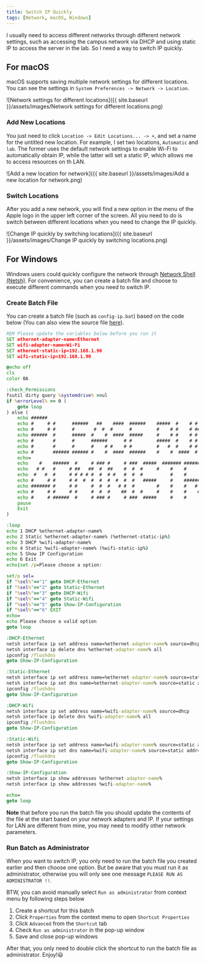 ```yaml
---
title: Switch IP Quickly
tags: [Network, macOS, Windows]
---
```


I usually need to access different networks through different network settings, such as accessing the campus network via DHCP and using static IP to access the server in the lab. So I need a way to switch IP quickly.

## For macOS

macOS supports saving multiple network settings for different locations. You can see the settings in `System Preferences -> Network -> Location`.

![Network settings for different locations]({{ site.baseurl }}/assets/images/Network settings for different locations.png)

### Add New Locations

You just need to click `Location -> Edit Locations... -> +`, and set a name for the untitled new location. For example, I set two locations, `Automatic` and `lab`. The former uses the default network settings to enable Wi-Fi to automatically obtain IP, while the latter will set a static IP, which allows me to access resources on th LAN.

![Add a new location for network]({{ site.baseurl }}/assets/images/Add a new location for network.png)

### Switch Locations

After you add a new network, you will find a new option in the menu of the Apple logo in the upper left corner of the screen. All you need to do is switch between different locations when you need to change the IP quickly.

![Change IP quickly by switching locations]({{ site.baseurl }}/assets/images/Change IP quickly by switching locations.png)

## For Windows

Windows users could quickly configure the network through [Network Shell (Netsh)](https://docs.microsoft.com/en-us/windows-server/networking/technologies/netsh/netsh). For convenience, you can create a batch file and choose to execute different commands when you need to switch IP.

### Create Batch File

You can create a batch file (such as `config-ip.bat`) based on the code below (You can also view the source file [here](https://github.com/lynn9388/script-tools/blob/master/windows/config-ip.bat)).

```bat
REM Please update the variables below before you run it
SET ethernet-adapter-name=Ethernet
SET wifi-adapter-name=Wi-Fi
SET ethernet-static-ip=192.168.1.90
SET wifi-static-ip=192.168.1.90

@echo off
cls
color 0A

:check_Permissions
fsutil dirty query %systemdrive% >nul
if %errorLevel% == 0 (
    goto loop
) else (
    echo ######
    echo #     # #      ######   ##    ####  ######    #####  #    # #    #      ##    ####
    echo #     # #      #       #  #  #      #         #    # #    # ##   #     #  #  #
    echo ######  #      #####  #    #  ####  #####     #    # #    # # #  #    #    #  ####
    echo #       #      #      ######      # #         #####  #    # #  # #    ######      #
    echo #       #      #      #    # #    # #         #   #  #    # #   ##    #    # #    #
    echo #       ###### ###### #    #  ####  ######    #    #  ####  #    #    #    #  ####
    echo=
    echo    #    ######  #     # ### #     # ###  #####  ####### ######     #    ####### ####### ######     ### ###
    echo   # #   #     # ##   ##  #  ##    #  #  #     #    #    #     #   # #      #    #     # #     #    ### ###
    echo  #   #  #     # # # # #  #  # #   #  #  #          #    #     #  #   #     #    #     # #     #    ### ###
    echo #     # #     # #  #  #  #  #  #  #  #   #####     #    ######  #     #    #    #     # ######      #   #
    echo ####### #     # #     #  #  #   # #  #        #    #    #   #   #######    #    #     # #   #
    echo #     # #     # #     #  #  #    ##  #  #     #    #    #    #  #     #    #    #     # #    #     ### ###
    echo #     # ######  #     # ### #     # ###  #####     #    #     # #     #    #    ####### #     #    ### ###
    pause
    Exit
)

:loop
echo 1 DHCP %ethernet-adapter-name%
echo 2 Static %ethernet-adapter-name% (%ethernet-static-ip%)
echo 3 DHCP %wifi-adapter-name%
echo 4 Static %wifi-adapter-name% (%wifi-static-ip%)
echo 5 Show IP Configuration
echo 6 Exit
echo|set /p=Please choose a option:

set/p sel=
if "%sel%"=="1" goto DHCP-Ethernet
if "%sel%"=="2" goto Static-Ethernet
if "%sel%"=="3" goto DHCP-Wifi
if "%sel%"=="4" goto Static-Wifi
if "%sel%"=="5" goto Show-IP-Configuration
if "%sel%"=="6" EXIT
echo=
echo Please choose a valid option
goto loop

:DHCP-Ethernet
netsh interface ip set address name=%ethernet-adapter-name% source=dhcp
netsh interface ip delete dns %ethernet-adapter-name% all
ipconfig /flushdns
goto Show-IP-Configuration

:Static-Ethernet
netsh interface ip set address name=%ethernet-adapter-name% source=static addr=%ethernet-static-ip% mask=255.255.255.0 gateway=192.168.1.1
netsh interface ip set dns name=%ethernet-adapter-name% source=static addr=192.168.1.1
ipconfig /flushdns
goto Show-IP-Configuration

:DHCP-Wifi
netsh interface ip set address name=%wifi-adapter-name% source=dhcp
netsh interface ip delete dns %wifi-adapter-name% all
ipconfig /flushdns
goto Show-IP-Configuration

:Static-Wifi
netsh interface ip set address name=%wifi-adapter-name% source=static addr=%wifi-static-ip% mask=255.255.255.0 gateway=192.168.1.1
netsh interface ip set dns name=%wifi-adapter-name% source=static addr=192.168.1.1
ipconfig /flushdns
goto Show-IP-Configuration

:Show-IP-Configuration
netsh interface ip show addresses %ethernet-adapter-name%
netsh interface ip show addresses %wifi-adapter-name%

echo=
goto loop
```

**Note** that before you run the batch file you should update the contents of the file at the start based on your network adapters and IP. If your settings for LAN are different from mine, you may need to modify other network parameters.

### Run Batch as Administrator

When you want to switch IP, you only need to run the batch file you created earlier and then choose one option. But be aware that you must run it as administrator, otherwise you will only see one message `PLEASE RUN AS ADMINISTRATOR !!`.

BTW, you can avoid manually select `Run as administrator` from context menu by following steps below

1. Create a shortcut for this batch
1. Click `Properties` from the context menu to open `Shortcut Properties`
1. Click `Advanced` from the `Shortcut` tab
1. Check `Run as administrator` in the pop-up window
1. Save and close pop-up windows

After that, you only need to double click the shortcut to run the batch file as administrator. Enjoy!😃
